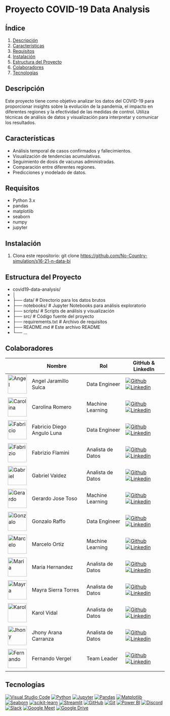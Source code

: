# Proyecto COVID-19 Data Analysis

## Índice

1. [Descripción](#descripción)
2. [Características](#características)
3. [Requisitos](#requisitos)
4. [Instalación](#instalación)
5. [Estructura del Proyecto](#estructura-del-proyecto)
6. [Colaboradores](#colaboradores)
7. [Tecnologías](#tecnologías)

## Descripción

Este proyecto tiene como objetivo analizar los datos del COVID-19 para proporcionar insights sobre la evolución de la pandemia, el impacto en diferentes regiones y la efectividad de las medidas de control. Utiliza técnicas de análisis de datos y visualización para interpretar y comunicar los resultados.

## Características

- Análisis temporal de casos confirmados y fallecimientos.
- Visualización de tendencias acumulativas.
- Seguimiento de dosis de vacunas administradas.
- Comparación entre diferentes regiones.
- Predicciones y modelado de datos.

## Requisitos

- Python 3.x
- pandas
- matplotlib
- seaborn
- numpy
- jupyter 

## Instalación

1. Clona este repositorio:
   git clone https://github.com/No-Country-simulation/s16-21-n-data-bi

## Estructura del Proyecto

- covid19-data-analysis/
- │
- ├── data/                    # Directorio para los datos brutos
- ├── notebooks/               # Jupyter Notebooks para análisis exploratorio
- ├── scripts/                 # Scripts de análisis y visualización
- ├── src/                     # Código fuente del proyecto
- ├── requirements.txt         # Archivo de requisitos
- ├── README.md                # Este archivo README
- └── ...

## Colaboradores

|                         | Nombre   |   Rol                    | GitHub & LinkedIn                                                                                                                                                                                          |
| ----------------------------- | -------- | ---------------------- | ------------------------------------------------------------------------------------------------------------------------------------------------------------------------------------------------------- |
| <img width="60" height="60" src="https://avatars.githubusercontent.com/u/110987078?v=4" alt="Angel" /> | Angel Jaramillo Sulca | Data Engineer  | [![Github](https://skillicons.dev/icons?i=github)](https://github.com/Angeljs094) [![Linkedin](https://skillicons.dev/icons?i=linkedin)](https://www.linkedin.com/in/angeljarads/)                         |
|                               |
| <img width="60" height="60" src="https://avatars.githubusercontent.com/u/99673763?v=4" alt="Carolina" /> | Carolina Romero | Machine Learning | [![Github](https://skillicons.dev/icons?i=github)](https://github.com/caromerou) [![Linkedin](https://skillicons.dev/icons?i=linkedin)](https://www.linkedin.com/in/carolina-romerou/)                         |
|                               |
| <img width="60" height="60" src="https://avatars.githubusercontent.com/u/156029433?v=4" alt="Fabricio" /> | Fabricio Diego Angulo Luna | Data Engineer | [![Github](https://skillicons.dev/icons?i=github)](https://github.com/FabricioAngulo) [![Linkedin](https://skillicons.dev/icons?i=linkedin)](https://www.linkedin.com/in/fabricio-diego-angulo-luna-0a8b46259/)                         |
|                               |
| <img width="60" height="60" src="https://avatars.githubusercontent.com/u/100136957?v=4" alt="Fabrizio" /> | Fabrizio Flamini | Analista de Datos | [![Github](https://skillicons.dev/icons?i=github)](https://github.com/FlamInIFabrIzIo) [![Linkedin](https://skillicons.dev/icons?i=linkedin)](https://www.linkedin.com/in/fabrizioflamini/)                         |
|                               |
| <img width="60" height="60" src="https://avatars.githubusercontent.com/u/101953114?v=4" alt="Gabriel" /> | Gabriel Valdez | Analista de Datos | [![Github](https://skillicons.dev/icons?i=github)](https://github.com/GabooV2) [![Linkedin](https://skillicons.dev/icons?i=linkedin)](https://www.linkedin.com/in/gabdez/)                         |
|                               |
| <img width="60" height="60" src="https://avatars.githubusercontent.com/u/104039859?v=4" alt="Gerardo" /> | Gerardo Jose Toso | Machine Learning | [![Github](https://skillicons.dev/icons?i=github)](https://github.com/GerardoToso) [![Linkedin](https://skillicons.dev/icons?i=linkedin)](https://www.linkedin.com/in/gerardo-jose-toso/)                         |
|                               |
| <img width="60" height="60" src="https://avatars.githubusercontent.com/u/94810500?v=4" alt="Gonzalo" /> | Gonzalo Raffo | Data Engineer | [![Github](https://skillicons.dev/icons?i=github)](https://github.com/goraffo) [![Linkedin](https://skillicons.dev/icons?i=linkedin)](https://www.linkedin.com/in/gonzaloraffo/)                         |
|                               |
| <img width="60" height="60" src="https://avatars.githubusercontent.com/u/126528222?v=4" alt="Marcelo" /> | Marcelo Ortiz | Machine Learning | [![Github](https://skillicons.dev/icons?i=github)](https://github.com/MarceloOrtizz) [![Linkedin](https://skillicons.dev/icons?i=linkedin)](https://www.linkedin.com/in/marceloortizz/)                         |
|                               |
| <img width="60" height="60" src="https://avatars.githubusercontent.com/u/170368578?v=4" alt="Maria" /> | Maria Hernandez | Analista de Datos | [![Github](https://skillicons.dev/icons?i=github)](https://github.com/marih99) [![Linkedin](https://skillicons.dev/icons?i=linkedin)](https://www.linkedin.com/in//)                         |
|                               |
| <img width="60" height="60" src="https://avatars.githubusercontent.com/u/123905946?v=4" alt="Mayra" /> | Mayra Sierra Torres| Analista de Datos | [![Github](https://skillicons.dev/icons?i=github)](https://github.com/MayraSierraAT) [![Linkedin](https://skillicons.dev/icons?i=linkedin)](https://www.linkedin.com/in/mayrasierraat/)                         |
|                               |
| <img width="60" height="60" src="https://avatars.githubusercontent.com/u/?v=4" alt="Karol" /> | Karol Vidal | Analista de Datos | [![Github](https://skillicons.dev/icons?i=github)](https://github.com/) [![Linkedin](https://skillicons.dev/icons?i=linkedin)](https://www.linkedin.com/in/karol-vidal-66b3b5b6/)                         |
|                               |
| <img width="60" height="60" src="https://avatars.githubusercontent.com/u/?v=4" alt="Jhony" /> | Jhony Arana Carranza | Analista de Datos | [![Github](https://skillicons.dev/icons?i=github)](https://github.com/) [![Linkedin](https://skillicons.dev/icons?i=linkedin)](https://www.linkedin.com/in/jhonyarana/)                         |
|                               |
| <img width="60" height="60" src="https://avatars.githubusercontent.com/u/146204093?v=4" alt="Fernando" /> | Fernando Vergel | Team Leader | [![Github](https://skillicons.dev/icons?i=github)](https://github.com/nemgf) [![Linkedin](https://skillicons.dev/icons?i=linkedin)](https://www.linkedin.com/in/fernando-vergel-816930178/)                         |
|                               |




## Tecnologías

[![Visual Studio Code](https://img.shields.io/badge/IDE-Visual%20Studio%20Code-blue)](https://code.visualstudio.com/)
[![Python](https://img.shields.io/badge/Language-Python-blue)](https://www.python.org/)
[![Jupyter](https://img.shields.io/badge/Notebook-Jupyter-orange)](https://jupyter.org/)
[![Pandas](https://img.shields.io/badge/Library-Pandas-brightgreen)](https://pandas.pydata.org/)
[![Matplotlib](https://img.shields.io/badge/Library-Matplotlib-blue)](https://matplotlib.org/)
[![Seaborn](https://img.shields.io/badge/Library-Seaborn-yellow)](https://seaborn.pydata.org/)
[![scikit-learn](https://img.shields.io/badge/Library-scikit--learn-red)](https://scikit-learn.org/)
[![Streamlit](https://img.shields.io/badge/Framework-Streamlit-purple)](https://streamlit.io/)
[![GitHub](https://img.shields.io/badge/Platform-GitHub-lightgrey)](https://github.com/)
[![Git](https://img.shields.io/badge/Version%20Control-Git-blue)](https://git-scm.com/)
[![Power BI](https://img.shields.io/badge/BI%20Tool-Power%20BI-yellow)](https://powerbi.microsoft.com/)
[![Discord](https://img.shields.io/badge/Chat-Discord-blueviolet)](https://discord.com/)
[![Slack](https://img.shields.io/badge/Chat-Slack-4A154B)](https://slack.com/)
[![Google Meet](https://img.shields.io/badge/Tool-Google%20Meet-4285F4)](https://meet.google.com/)
[![Google Drive](https://img.shields.io/badge/Tool-Google%20Drive-34A853)](https://drive.google.com/)



